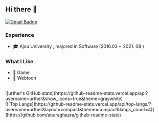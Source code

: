 ## Hi there 👋
[![Gmail Badge](https://img.shields.io/badge/-alswlkku@gmail.com-c14438?style=flat&logo=Gmail&logoColor=white)](mailto:alswlkku@gmail.com "Connect via Email")

### Experience
- 🎓 Ajou University , majored in Software (2016.03 ~ 2021. 08 )


### What I Like
- 🔵 Game
- 📖 Webtoon
<br>
![urther's GitHub stats](https://github-readme-stats.vercel.app/api?username=urther&show_icons=true&theme=graywhite)
<br>
[![Top Langs](https://github-readme-stats.vercel.app/api/top-langs/?username=urther&layout=compact&theme=compact&langs_count=4)](https://github.com/anuraghazra/github-readme-stats)
